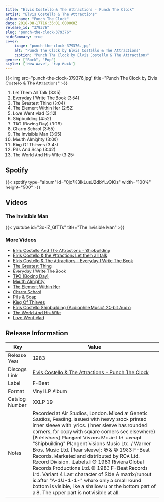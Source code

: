 ```yaml
---
title: "Elvis Costello & The Attractions - Punch The Clock"
artist: "Elvis Costello & The Attractions"
album_name: "Punch The Clock"
date: 2018-08-17T16:35:01.000000Z
release_id: "379376"
slug: "punch-the-clock-379376"
hideSummary: true
cover:
    image: "punch-the-clock-379376.jpg"
    alt: "Punch The Clock by Elvis Costello & The Attractions"
    caption: "Punch The Clock by Elvis Costello & The Attractions"
genres: ["Rock", "Pop"]
styles: ["New Wave", "Pop Rock"]
---
```


{{< img src="punch-the-clock-379376.jpg" title="Punch The Clock by Elvis Costello & The Attractions" >}}

<!-- section break -->

1. Let Them All Talk (3:05)
2. Everyday I Write The Book (3:54)
3. The Greatest Thing (3:04)
4. The Element Within Her (2:52)
5. Love Went Mad (3:12)
6. Shipbuilding (4:52)
7. TKO (Boxing Day) (3:28)
8. Charm School (3:55)
9. The Invisible Man (3:05)
10. Mouth Almighty (3:00)
11. King Of Thieves (3:45)
12. Pills And Soap (3:42)
13. The World And His Wife (3:25)

<!-- section break -->


## Spotify
{{< spotify type="album" id="0jo7K3IkLusU2dbYLvQIOs" width="100%" height="500" >}}



## Videos
### The Invisible Man
{{< youtube id="3o-iZ_GfTTs" title="The Invisible Man" >}}<br>

### More Videos

- [Elvis Costello And The Attractions - Shipbuilding](https://www.youtube.com/watch?v=7hoQMyATFqk)
- [Elvis Costello & the Attractions   Let them all talk](https://www.youtube.com/watch?v=y23369tSWRg)
- [Elvis Costello & The Attractions - Everyday I Write The Book](https://www.youtube.com/watch?v=V1d4r9awjKE)
- [The Greatest Thing](https://www.youtube.com/watch?v=dAizlY5yzd8)
- [Everyday I Write The Book](https://www.youtube.com/watch?v=Ajw8MM4yhpA)
- [TKO (Boxing Day)](https://www.youtube.com/watch?v=Y5yoFjJSlwo)
- [Mouth Almighty](https://www.youtube.com/watch?v=CIDC1bKNp_Q)
- [The Element Within Her](https://www.youtube.com/watch?v=ilKum_0cfK4)
- [Charm School](https://www.youtube.com/watch?v=FoK19qiftb0)
- [Pills & Soap](https://www.youtube.com/watch?v=MWIrIsHgpYo)
- [King Of Thieves](https://www.youtube.com/watch?v=XwDHBDT07iU)
- [Elvis Costello Shipbuilding (Audiophile Music) 24-bit Audio](https://www.youtube.com/watch?v=fprYfInkErg)
- [The World And His Wife](https://www.youtube.com/watch?v=c4wgrLmdVaI)
- [Love Went Mad](https://www.youtube.com/watch?v=-U1Cn-wnpis)


## Release Information
|  Key           | Value                                                |
| ---------------| ---------------------------------------------------- |
| Release Year   | 1983                                   |
| Discogs Link   | [Elvis Costello & The Attractions - Punch The Clock](https://www.discogs.com/release/379376-Elvis-Costello-And-The-Attractions-Punch-The-Clock) |
| Label          | F-Beat |
| Format         | Vinyl LP Album |
| Catalog Number | XXLP 19 |
| Notes | Recorded at Air Studios, London. Mixed at Genetic Studios, Reading.  Issued with heavy stock printed inner sleeve with lyrics. (inner sleeve has rounded corners, for copy with square corners see elsewhere)  [Publishers] Plangent Visions Music Ltd. except "Shipbuilding" Plangent Visions Music Ltd. / Warner Bros. Music Ltd.  [Rear sleeve]: ℗ & © 1983 F-Beat Records. Marketed and distributed by RCA Ltd. Record Division.  [Labels]: ℗ 1983 Riviera Global Records Productions Ltd.  © 1983 F-Beat Records Ltd.  Variant 4 Last character of Side A matrix/runout is after "A-1U-1-1-" where only a small round bottom is visible, like a shallow u or the bottom part of a 8. The upper part is not visible at all. |